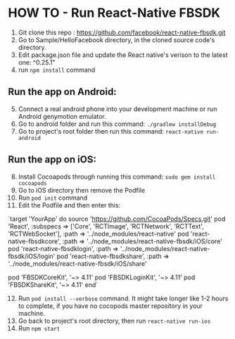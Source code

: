 HOW TO - Run React-Native FBSDK
===============================
1. Git clone this repo : https://github.com/facebook/react-native-fbsdk.git
2. Go to Sample/HelloFacebook directory, in the cloned source code's directory.
3. Edit package.json file and update the React native's verison to the latest one: ^0.25.1"
4. run `npm install` command

Run the app on Android:
-----------------------
5. Connect a real android phone into your development machine or run Android genymotion emulator.
6. Go to android folder and run this command: `./gradlew installDebug`
7. Go to project's root folder then run this command: `react-native run-android`

Run the app on iOS:
-------------------
8. Install Cocoapods through running this command: `sudo gem install cocoapods`
9. Go to iOS directory then remove the Podfile
10. Run `pod init` command
11. Edit the Podfile and then enter this:

`target 'YourApp' do
  source 'https://github.com/CocoaPods/Specs.git'
  pod 'React', :subspecs => ['Core', 'RCTImage', 'RCTNetwork', 'RCTText', 'RCTWebSocket'], :path => '../node_modules/react-native'
  pod 'react-native-fbsdkcore', :path => '../node_modules/react-native-fbsdk/iOS/core'
  pod 'react-native-fbsdklogin', :path => '../node_modules/react-native-fbsdk/iOS/login'
  pod 'react-native-fbsdkshare', :path => '../node_modules/react-native-fbsdk/iOS/share'

  pod 'FBSDKCoreKit', '~> 4.11'
  pod 'FBSDKLoginKit', '~> 4.11'
  pod 'FBSDKShareKit', '~> 4.11'
end`

12. Run `pod install --verbose` command. It might take longer like 1-2 hours to complete, if you have no cocopods master repository in your machine. 
13. Go back to project's root directory, then run `react-native run-ios`
14. Run `npm start`

 